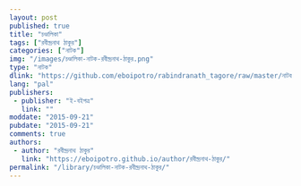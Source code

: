```yaml
---
layout: post
published: true
title: "চণ্ডালিকা"
tags: ["রবীন্দ্রনাথ ঠাকুর"]
categories: ["নাটক"]
img: "/images/চণ্ডালিকা-নাটক-রবীন্দ্রনাথ-ঠাকুর.png"
type: "নাটক"
dlink: "https://github.com/eboipotro/rabindranath_tagore/raw/master/নাটক/চণ্ডালিকা.epub"
lang: "pal"
publishers: 
 - publisher: "ই-বইপত্র"
   link: ""
moddate: "2015-09-21"
pubdate: "2015-09-21"
comments: true
authors: 
 - author: "রবীন্দ্রনাথ ঠাকুর"
   link: "https://eboipotro.github.io/author/রবীন্দ্রনাথ-ঠাকুর/"
permalink: "/library/চণ্ডালিকা-নাটক-রবীন্দ্রনাথ-ঠাকুর/"
---
```

